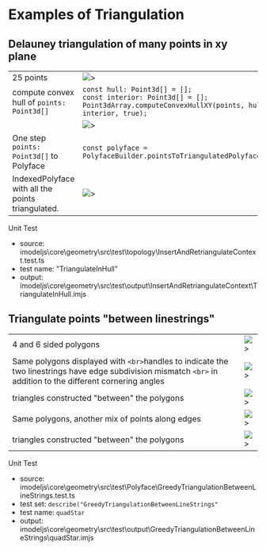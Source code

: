 
# Examples of Triangulation

## Delauney triangulation of many points in xy plane

|  |  |
|---|---|
| 25 points | ![>](./figs/Triangulation/PointTriangulation/ExampleA25Points.png) |
| compute convex hull of `points: Point3d[]` | `const hull: Point3d[] = [];`<br> `const interior: Point3d[] = [];` <br>`Point3dArray.computeConvexHullXY(points, hull, interior, true);` |
| | ![>](./figs/Triangulation/PointTriangulation/ExampleAConvexHullAndInsidePoints.png) |
| One step `points: Point3d[]` to Polyface | `const polyface = PolyfaceBuilder.pointsToTriangulatedPolyface(points);`|
| IndexedPolyface with all the points triangulated. | ![>](./figs/Triangulation/PointTriangulation/ExampleATriangulatedMesh.png) |

Unit Test

- source: imodeljs\core\geometry\src\test\topology\InsertAndRetriangulateContext.test.ts
- test name: "TriangulateInHull"
- output: imodeljs\core\geometry\src\test\output\InsertAndRetriangulateContext\TriangulateInHull.imjs

## Triangulate points "between linestrings"

|  |  |
|---|---|
| 4 and 6 sided polygons | ![>](./figs/Triangulation/GreedyTriangulationBetweenLineStrings/QuadAndHex.png) |
| Same polygons displayed with `<br>`handles to indicate the two linestrings have edge subdivision mismatch `<br>` in addition to the different cornering angles | ![>](./figs/Triangulation/GreedyTriangulationBetweenLineStrings/QuadAndHexWithHandlesA.png) |
| triangles constructed "between" the polygons | ![>](./figs/Triangulation/GreedyTriangulationBetweenLineStrings/MeshA.png) |
| Same polygons, another mix of points along edges | ![>](./figs/Triangulation/GreedyTriangulationBetweenLineStrings/QuadAndHexWithHandlesB.png) |
| triangles constructed "between" the polygons | ![>](./figs/Triangulation/GreedyTriangulationBetweenLineStrings/MeshB.png) |

Unit Test

- source: imodeljs\core\geometry\src\test\Polyface\GreedyTriangulationBetweenLineStrings.test.ts
- test set: `describe("GreedyTriangulationBetweenLineStrings"`
- test name: `quadStar`
- output: imodeljs\core\geometry\src\test\output\GreedyTriangulationBetweenLineStrings\quadStar.imjs
